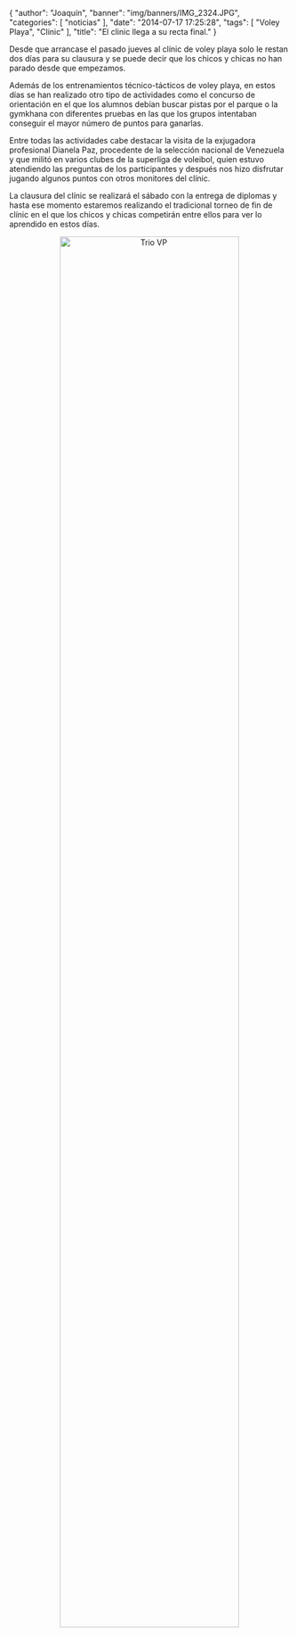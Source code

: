 {
  "author": "Joaquín", 
  "banner": "img/banners/IMG_2324.JPG", 
  "categories": [
    "noticias"
  ], 
  "date": "2014-07-17 17:25:28", 
  "tags": [
    "Voley Playa", 
    "Clinic"
  ], 
  "title": "El clinic llega a su recta final."
}

Desde que arrancase el pasado jueves al clínic  de voley playa solo le restan dos días para su clausura y se puede decir que los chicos y chicas no han parado desde que empezamos.

Además de los entrenamientos técnico-tácticos de voley playa, en estos días se han realizado otro tipo de actividades como el concurso de orientación en el que los alumnos debían buscar pistas por el parque o la gymkhana con diferentes pruebas en las que los grupos intentaban conseguir el mayor número de puntos para ganarlas.

Entre todas las actividades cabe destacar la visita de la exjugadora profesional Dianela Paz, procedente de la selección nacional de Venezuela y que militó en varios clubes de la superliga de voleibol, quien estuvo atendiendo las preguntas de los participantes y después nos hizo disfrutar jugando algunos puntos con otros monitores del clínic.

La clausura del clínic se realizará el sábado con la entrega de diplomas y hasta ese momento estaremos realizando el tradicional torneo de fin de clínic en el que los chicos y chicas competirán entre ellos para ver lo aprendido en estos días.

<center>
<a target="_new" href="http://www.advmiguelturra.org/img/banners/IMG_2324.JPG"> 
<img alt="Trio VP" width="80%" align="center" src="http://www.advmiguelturra.org/img/banners/IMG_2324.JPG"/> </a> </center>

